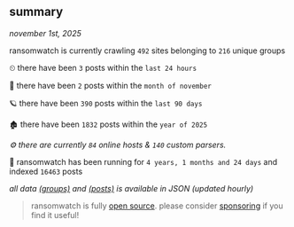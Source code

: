 
## summary
_november 1st, 2025_

ransomwatch is currently crawling `492` sites belonging to `216` unique groups

⏲ there have been `3` posts within the `last 24 hours`

🦈 there have been `2` posts within the `month of november`

🪐 there have been `390` posts within the `last 90 days`

🏚 there have been `1832` posts within the `year of 2025`

_⚙️ there are currently `84` online hosts & `140` custom parsers._

🦕 ransomwatch has been running for `4 years, 1 months and 24 days` and indexed `16463` posts

_all data  [(groups)](http://ransomwhat.telemetry.ltd/groups) and [(posts)](http://ransomwhat.telemetry.ltd/posts) is available in JSON (updated hourly)_

> ransomwatch is fully [open source](https://github.com/joshhighet/ransomwatch#ransomwatch--). please consider [sponsoring](https://github.com/sponsors/joshhighet) if you find it useful!
